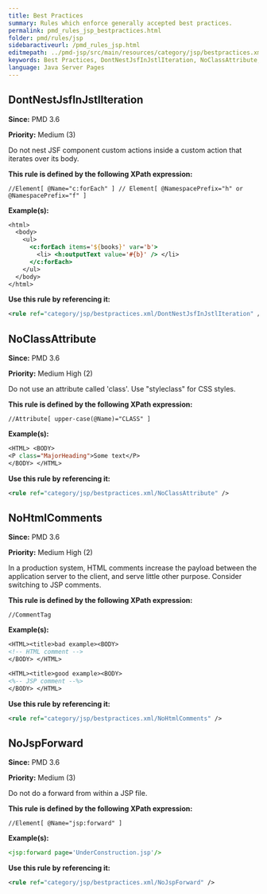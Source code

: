 ```yaml
---
title: Best Practices
summary: Rules which enforce generally accepted best practices.
permalink: pmd_rules_jsp_bestpractices.html
folder: pmd/rules/jsp
sidebaractiveurl: /pmd_rules_jsp.html
editmepath: ../pmd-jsp/src/main/resources/category/jsp/bestpractices.xml
keywords: Best Practices, DontNestJsfInJstlIteration, NoClassAttribute, NoHtmlComments, NoJspForward
language: Java Server Pages
---
```

## DontNestJsfInJstlIteration

**Since:** PMD 3.6

**Priority:** Medium (3)

Do not nest JSF component custom actions inside a custom action that iterates over its body.

**This rule is defined by the following XPath expression:**
``` xpath
//Element[ @Name="c:forEach" ] // Element[ @NamespacePrefix="h" or @NamespacePrefix="f" ]
```

**Example(s):**

``` jsp
<html>
  <body>
    <ul>
      <c:forEach items='${books}' var='b'>
        <li> <h:outputText value='#{b}' /> </li>
      </c:forEach>
    </ul>
  </body>
</html>
```

**Use this rule by referencing it:**
``` xml
<rule ref="category/jsp/bestpractices.xml/DontNestJsfInJstlIteration" />
```

## NoClassAttribute

**Since:** PMD 3.6

**Priority:** Medium High (2)

Do not use an attribute called 'class'. Use "styleclass" for CSS styles.

**This rule is defined by the following XPath expression:**
``` xpath
//Attribute[ upper-case(@Name)="CLASS" ]
```

**Example(s):**

``` jsp
<HTML> <BODY>
<P class="MajorHeading">Some text</P>
</BODY> </HTML>
```

**Use this rule by referencing it:**
``` xml
<rule ref="category/jsp/bestpractices.xml/NoClassAttribute" />
```

## NoHtmlComments

**Since:** PMD 3.6

**Priority:** Medium High (2)

In a production system, HTML comments increase the payload
between the application server to the client, and serve
little other purpose. Consider switching to JSP comments.

**This rule is defined by the following XPath expression:**
``` xpath
//CommentTag
```

**Example(s):**

``` jsp
<HTML><title>bad example><BODY>
<!-- HTML comment -->
</BODY> </HTML>

<HTML><title>good example><BODY>
<%-- JSP comment --%>
</BODY> </HTML>
```

**Use this rule by referencing it:**
``` xml
<rule ref="category/jsp/bestpractices.xml/NoHtmlComments" />
```

## NoJspForward

**Since:** PMD 3.6

**Priority:** Medium (3)

Do not do a forward from within a JSP file.

**This rule is defined by the following XPath expression:**
``` xpath
//Element[ @Name="jsp:forward" ]
```

**Example(s):**

``` jsp
<jsp:forward page='UnderConstruction.jsp'/>
```

**Use this rule by referencing it:**
``` xml
<rule ref="category/jsp/bestpractices.xml/NoJspForward" />
```

